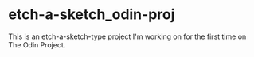# etch-a-sketch_odin-proj

This is an etch-a-sketch-type project I'm working on for the first time on The Odin Project.
